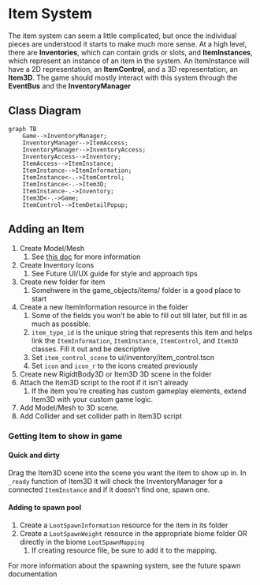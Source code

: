 # Item System
The item system can seem a little complicated, but once the individual pieces are understood it starts to make much more sense. At a high level, there are **Inventories**, 
which can contain grids or slots, and **ItemInstances**, which represent an instance of an item in the system. An ItemInstance will have a 2D representation, an **ItemControl**, and a 3D representation,
an **Item3D**. The game should mostly interact with this system through the **EventBus** and the **InventoryManager**

## Class Diagram

```mermaid
graph TB
    Game-->InventoryManager;
    InventoryManager-->ItemAccess;
    InventoryManager-->InventoryAccess;
    InventoryAccess-->Inventory;
    ItemAccess-->ItemInstance;
    ItemInstance-->ItemInformation;
    ItemInstance<-.->ItemControl;
    ItemInstance<-.->Item3D;
    ItemInstance-.->Inventory;
    Item3D<-.->Game;
    ItemControl-->ItemDetailPopup;
```

## Adding an Item
1. Create Model/Mesh
    1. See [this doc](./blender.md) for more information
2. Create Inventory Icons
    1. See Future UI/UX guide for style and approach tips  
3. Create new folder for item
    1. Somehwere in the game_objects/items/ folder is a good place to start
4. Create a new ItemInformation resource in the folder
    1. Some of the fields you won't be able to fill out till later, but fill in as much as possible.
    2. `item_type_id` is the unique string that represents this item and helps link the `ItemInformation`, `ItemInstance`, `ItemControl`, and `Item3D` classes. Fill it out and be descriptive
    3. Set `item_control_scene` to ui/inventory/item_control.tscn
    4. Set `icon` and `icon_r` to the icons created previously
5. Create new RigidtBody3D or Item3D 3D scene in the folder
6. Attach the Item3D script to the root if it isn't already
    1. If the item you're creating has custom gameplay elements, extend Item3D with your custom game logic.
7. Add Model/Mesh to 3D scene.
8. Add Collider and set collider path in Item3D script

### Getting Item to show in game
#### Quick and dirty
Drag the Item3D scene into the scene you want the item to show up in. In `_ready` function of Item3D it will check the InventoryManager for a connected `ItemInstance` and if it doesn't find one, spawn one.
#### Adding to spawn pool
1. Create a `LootSpawnInformation` resource for the item in its folder
2. Create a `LootSpawnWeight` resource in the appropriate biome folder OR directly in the biome `LootSpawnMapping`
    1. If creating resource file, be sure to add it to the mapping.
  
For more information about the spawning system, see the future spawn documentation
